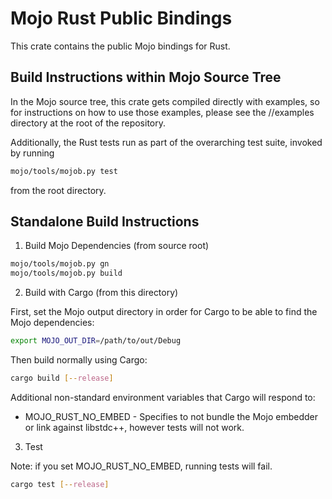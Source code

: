 # Mojo Rust Public Bindings

This crate contains the public Mojo bindings for Rust.

## Build Instructions within Mojo Source Tree

In the Mojo source tree, this crate gets compiled directly with examples, so for
instructions on how to use those examples, please see the //examples directory
at the root of the repository.

Additionally, the Rust tests run as part of the overarching test suite, invoked
by running

```bash
mojo/tools/mojob.py test
```

from the root directory.

## Standalone Build Instructions

1.  Build Mojo Dependencies (from source root)

```bash
mojo/tools/mojob.py gn
mojo/tools/mojob.py build
```

2.  Build with Cargo (from this directory)

First, set the Mojo output directory in order for Cargo to be able to find the
Mojo dependencies:

```bash
export MOJO_OUT_DIR=/path/to/out/Debug
```

Then build normally using Cargo:

```bash
cargo build [--release]
```

Additional non-standard environment variables that Cargo will respond to:
*   MOJO_RUST_NO_EMBED - Specifies to not bundle the Mojo embedder or link
    against libstdc++, however tests will not work.

3.  Test

Note: if you set MOJO_RUST_NO_EMBED, running tests will fail.

```bash
cargo test [--release]
```

